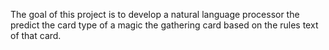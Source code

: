 The goal of this project is to develop a natural language processor the predict the card type of a magic the gathering card based on the rules text of that card.
